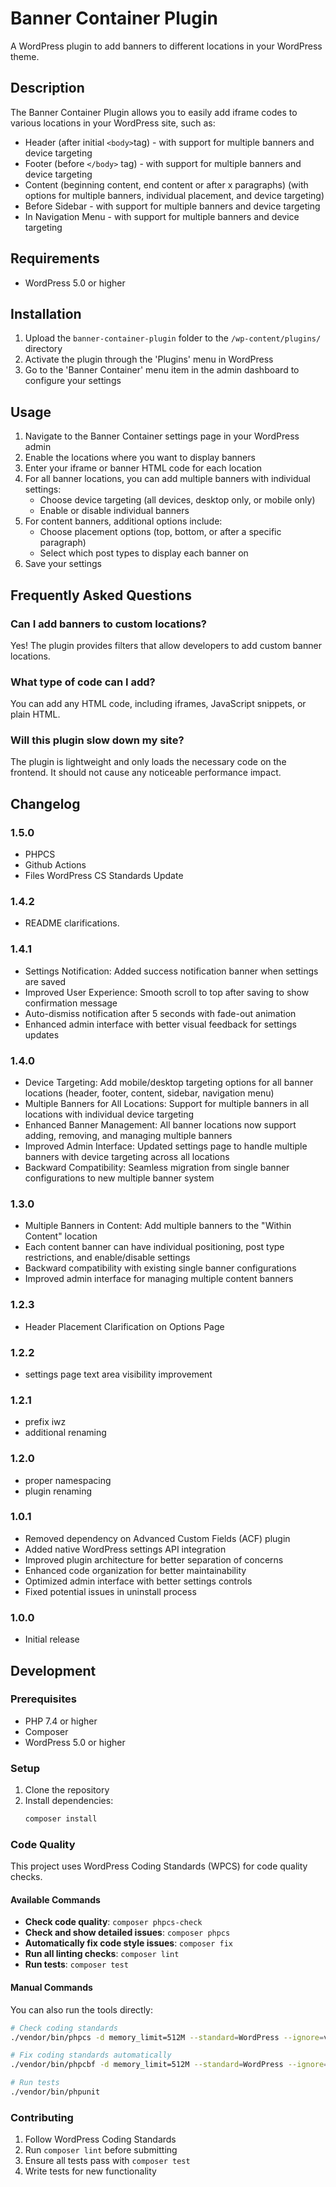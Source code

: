 # Banner Container Plugin

A WordPress plugin to add banners to different locations in your WordPress theme.

## Description

The Banner Container Plugin allows you to easily add iframe codes to various locations in your WordPress site, such as:

- Header (after initial `<body>`tag) - with support for multiple banners and device targeting
- Footer (before `</body>` tag) - with support for multiple banners and device targeting
- Content (beginning content, end content or after x paragraphs) (with options for multiple banners, individual placement, and device targeting)
- Before Sidebar - with support for multiple banners and device targeting
- In Navigation Menu - with support for multiple banners and device targeting

## Requirements

- WordPress 5.0 or higher

## Installation

1. Upload the `banner-container-plugin` folder to the `/wp-content/plugins/` directory
2. Activate the plugin through the 'Plugins' menu in WordPress
3. Go to the 'Banner Container' menu item in the admin dashboard to configure your settings

## Usage

1. Navigate to the Banner Container settings page in your WordPress admin
2. Enable the locations where you want to display banners
3. Enter your iframe or banner HTML code for each location
4. For all banner locations, you can add multiple banners with individual settings:
   - Choose device targeting (all devices, desktop only, or mobile only)
   - Enable or disable individual banners
5. For content banners, additional options include:
   - Choose placement options (top, bottom, or after a specific paragraph)
   - Select which post types to display each banner on
6. Save your settings

## Frequently Asked Questions

### Can I add banners to custom locations?

Yes! The plugin provides filters that allow developers to add custom banner locations.

### What type of code can I add?

You can add any HTML code, including iframes, JavaScript snippets, or plain HTML.

### Will this plugin slow down my site?

The plugin is lightweight and only loads the necessary code on the frontend. It should not cause any noticeable performance impact.

## Changelog

### 1.5.0
* PHPCS
* Github Actions
* Files WordPress CS Standards Update

### 1.4.2
* README clarifications.

### 1.4.1
* Settings Notification: Added success notification banner when settings are saved
* Improved User Experience: Smooth scroll to top after saving to show confirmation message
* Auto-dismiss notification after 5 seconds with fade-out animation
* Enhanced admin interface with better visual feedback for settings updates

### 1.4.0
* Device Targeting: Add mobile/desktop targeting options for all banner locations (header, footer, content, sidebar, navigation menu)
* Multiple Banners for All Locations: Support for multiple banners in all locations with individual device targeting
* Enhanced Banner Management: All banner locations now support adding, removing, and managing multiple banners
* Improved Admin Interface: Updated settings page to handle multiple banners with device targeting across all locations
* Backward Compatibility: Seamless migration from single banner configurations to new multiple banner system

### 1.3.0
* Multiple Banners in Content: Add multiple banners to the "Within Content" location
* Each content banner can have individual positioning, post type restrictions, and enable/disable settings
* Backward compatibility with existing single banner configurations
* Improved admin interface for managing multiple content banners

### 1.2.3
* Header Placement Clarification on Options Page
### 1.2.2
* settings page text area visibility improvement
### 1.2.1
* prefix iwz
* additional renaming

### 1.2.0
* proper namespacing
* plugin renaming

### 1.0.1
* Removed dependency on Advanced Custom Fields (ACF) plugin
* Added native WordPress settings API integration
* Improved plugin architecture for better separation of concerns
* Enhanced code organization for better maintainability
* Optimized admin interface with better settings controls
* Fixed potential issues in uninstall process

### 1.0.0
* Initial release

## Development

### Prerequisites

- PHP 7.4 or higher
- Composer
- WordPress 5.0 or higher

### Setup

1. Clone the repository
2. Install dependencies:
   ```bash
   composer install
   ```

### Code Quality

This project uses WordPress Coding Standards (WPCS) for code quality checks.

#### Available Commands

- **Check code quality**: `composer phpcs-check`
- **Check and show detailed issues**: `composer phpcs`
- **Automatically fix code style issues**: `composer fix`
- **Run all linting checks**: `composer lint`
- **Run tests**: `composer test`

#### Manual Commands

You can also run the tools directly:

```bash
# Check coding standards
./vendor/bin/phpcs -d memory_limit=512M --standard=WordPress --ignore=vendor,tests .

# Fix coding standards automatically
./vendor/bin/phpcbf -d memory_limit=512M --standard=WordPress --ignore=vendor,tests .

# Run tests
./vendor/bin/phpunit
```

### Contributing

1. Follow WordPress Coding Standards
2. Run `composer lint` before submitting
3. Ensure all tests pass with `composer test`
4. Write tests for new functionality
